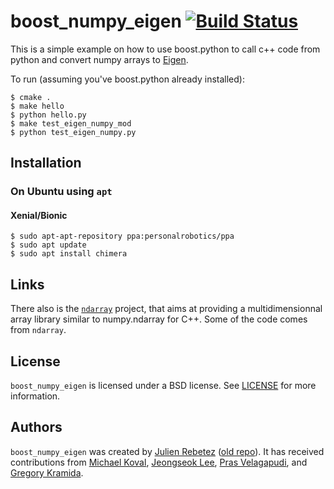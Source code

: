 # boost_numpy_eigen [![Build Status](https://travis-ci.org/personalrobotics/boost_numpy_eigen.svg?branch=master)](https://travis-ci.org/personalrobotics/boost_numpy_eigen)

This is a simple example on how to use boost.python to call c++ code from python and convert numpy arrays to [Eigen](http://eigen.tuxfamily.org/index.php?title=Main_Page).

To run (assuming you've boost.python already installed):

```console
$ cmake .
$ make hello
$ python hello.py
$ make test_eigen_numpy_mod
$ python test_eigen_numpy.py
```

## Installation

### On Ubuntu using `apt`

#### Xenial/Bionic

```
$ sudo apt-apt-repository ppa:personalrobotics/ppa
$ sudo apt update
$ sudo apt install chimera
```

## Links

There also is the [`ndarray`](https://github.com/ndarray/ndarray) project, that aims at providing a multidimensionnal
array library similar to numpy.ndarray for C++. Some of the code comes from `ndarray`.

## License

`boost_numpy_eigen` is licensed under a BSD license. See [LICENSE](./LICENSE) for more information.

## Authors

`boost_numpy_eigen` was created by [Julien Rebetez](https://github.com/julienr) ([old repo](https://github.com/julienr/boost_numpy_eigen)). It has received contributions from [Michael Koval](https://github.com/mkoval), [Jeongseok Lee](https://github.com/jslee02), [Pras Velagapudi](https://github.com/psigen), and [Gregory Kramida](https://github.com/Algomorph).

